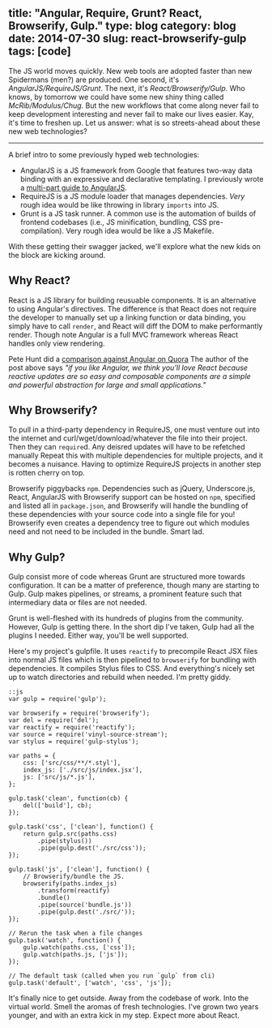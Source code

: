 title: "Angular, Require, Grunt? React, Browserify, Gulp."
type: blog
category: blog
date: 2014-07-30
slug: react-browserify-gulp
tags: [code]
---

The JS world moves quickly. New web tools are adopted faster than new
Spidermans (men?) are produced. One second, it's *AngularJS/RequireJS/Grunt*.
The next, it's *React/Browserify/Gulp*. Who knows, by tomorrow we could have
some new shiny thing called *McRib/Modulus/Chug*. But the new workflows that
come along never fail to keep development interesting and never fail to make
our lives easier. Kay, it's time to freshen up. Let us answer: what is so
streets-ahead about these new web technologies?

---

A brief intro to some previously hyped web technologies:

- AngularJS is a JS framework from Google that features two-way data binding
  with an expressive and declarative templating. I previously wrote a [multi-part guide
  to AngularJS](http://ngokevin/blog/angular-1).
- RequireJS is a JS module loader that manages dependencies. *Very* rough idea
  would be like throwing in library ```imports``` into JS.
- Grunt is a JS task runner. A common use is the automation of builds of
  frontend codebases (i.e., JS minification, bundling, CSS pre-compilation).
  Very rough idea would be like a JS Makefile.

With these getting their swagger jacked, we'll explore what the new kids on the
block are kicking around.

## Why React?

React is a JS library for building reusuable components. It is an alternative
to using Angular's directives. The difference is that React does not require
the developer to manually set up a linking function or data binding, you simply
have to call ```render```, and React will diff the DOM to make performantly
render. Though note Angular is a full MVC framework whereas React handles only
view rendering.

Pete Hunt did a [comparison against Angular on
Quora](http://www.quora.com/Pete-Hunt/Posts/Facebooks-React-vs-AngularJS-A-Closer-Look)
The author of the post above says *"if you like Angular, we think you'll love
React because reactive updates are so easy and composable components are a
simple and powerful abstraction for large and small applications."*

## Why Browserify?

To pull in a third-party dependency in RequireJS, one must venture out into the
internet and curl/wget/download/whatever the file into their project. Then they
can ```require```d. Any deisred updates will have to be refetched manually
Repeat this with multiple dependencies for multiple projects, and it becomes
a nuisance. Having to optimize RequireJS projects in another step is rotten
cherry on top.

Browserify piggybacks ```npm```. Dependencies such as jQuery, Underscore.js,
React, AngularJS with Browserify support can be hosted on ```npm```, specified
and listed all in ```package.json```, and Browserify will handle the bundling
of these dependencies with your source code into a single file for you!
Browserify even creates a dependency tree to figure out which modules need and
not need to be included in the bundle. Smart lad.

## Why Gulp?

Gulp consist more of code whereas Grunt are structured more towards
configuration. It can be a matter of preference, though many are starting to
Gulp. Gulp makes pipelines, or streams, a prominent feature such that
intermediary data or files are not needed.

Grunt is well-fleshed with its hundreds of plugins from the community. However,
Gulp is getting there. In the short dip I've taken, Gulp had all the plugins I
needed. Either way, you'll be well supported.

Here's my project's gulpfile. It uses ```reactify``` to precompile React JSX
files into normal JS files which is then pipelined to ```browserify``` for
bundling with dependencies. It compiles Stylus files to CSS. And everything's
nicely set up to watch directories and rebuild when needed. I'm pretty giddy.

    ::js
    var gulp = require('gulp');

    var browserify = require('browserify');
    var del = require('del');
    var reactify = require('reactify');
    var source = require('vinyl-source-stream');
    var stylus = require('gulp-stylus');

    var paths = {
        css: ['src/css/**/*.styl'],
        index_js: ['./src/js/index.jsx'],
        js: ['src/js/*.js'],
    };

    gulp.task('clean', function(cb) {
        del(['build'], cb);
    });

    gulp.task('css', ['clean'], function() {
        return gulp.src(paths.css)
            .pipe(stylus())
            .pipe(gulp.dest('./src/css'));
    });

    gulp.task('js', ['clean'], function() {
        // Browserify/bundle the JS.
        browserify(paths.index_js)
            .transform(reactify)
            .bundle()
            .pipe(source('bundle.js'))
            .pipe(gulp.dest('./src/'));
    });

    // Rerun the task when a file changes
    gulp.task('watch', function() {
        gulp.watch(paths.css, ['css']);
        gulp.watch(paths.js, ['js']);
    });

    // The default task (called when you run `gulp` from cli)
    gulp.task('default', ['watch', 'css', 'js']);

It's finally nice to get outside. Away from the codebase of work. Into the
virtual world. Smell the aromas of fresh technologies. I've grown two years
younger, and with an extra kick in my step. Expect more about React.
